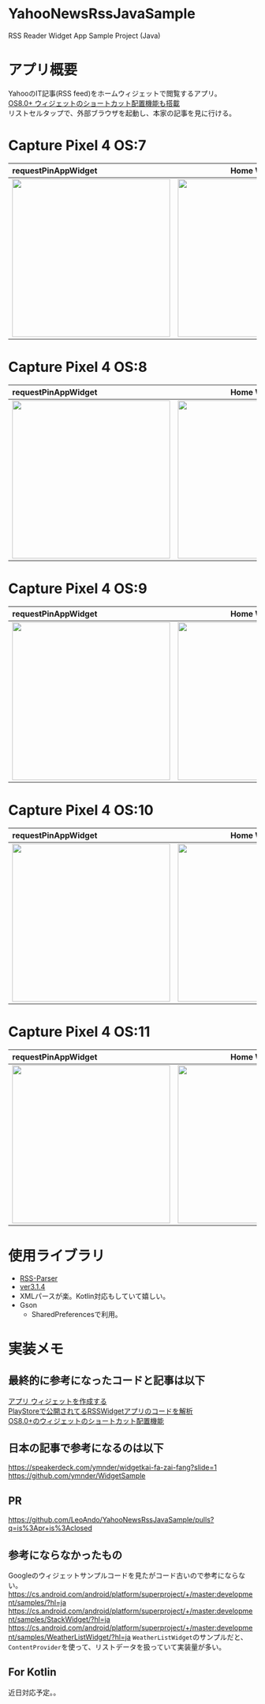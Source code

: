# YahooNewsRssJavaSample
RSS Reader Widget App Sample Project (Java)

# アプリ概要

YahooのIT記事(RSS feed)をホームウィジェットで閲覧するアプリ。<br>
[OS8.0+ ウィジェットのショートカット配置機能も搭載](https://developer.android.com/guide/topics/appwidgets#Pinning)<br>
リストセルタップで、外部ブラウザを起動し、本家の記事を見に行ける。<br>

# Capture Pixel 4 OS:7

| requestPinAppWidget | Home Widget |
|:---|:---:|
|<img src="https://user-images.githubusercontent.com/16476224/120823869-d4bd3980-c592-11eb-8dde-401192e8a8b1.png" width=320 /> |<img src="https://user-images.githubusercontent.com/16476224/120824484-7ba1d580-c593-11eb-8751-eec8a0bc90af.gif" width=320 /> |

# Capture Pixel 4 OS:8

| requestPinAppWidget | Home Widget |
|:---|:---:|
|<img src="https://user-images.githubusercontent.com/16476224/120824723-adb33780-c593-11eb-9a3b-33a06638c2a7.png" width=320 /> |<img src="https://user-images.githubusercontent.com/16476224/120825266-2c0fd980-c594-11eb-84fe-5364a177c951.gif" width=320 /> |

# Capture Pixel 4 OS:9

| requestPinAppWidget | Home Widget |
|:---|:---:|
|<img src="https://user-images.githubusercontent.com/16476224/120825508-6c6f5780-c594-11eb-8090-f38626e00d21.png" width=320 /> |<img src="https://user-images.githubusercontent.com/16476224/120825991-ec95bd00-c594-11eb-889b-6889963d49dd.gif" width=320 /> |

# Capture Pixel 4 OS:10

| requestPinAppWidget | Home Widget |
|:---|:---:|
|<img src="https://user-images.githubusercontent.com/16476224/120826686-aa20b000-c595-11eb-8fce-5729753ca7fb.png" width=320 /> |<img src="https://user-images.githubusercontent.com/16476224/120826947-e81dd400-c595-11eb-91e7-65db16800277.gif" width=320 /> |

# Capture Pixel 4 OS:11

| requestPinAppWidget | Home Widget |
|:---|:---:|
|<img src="https://user-images.githubusercontent.com/16476224/120827208-2c10d900-c596-11eb-9680-10f2b989eaac.png" width=320 /> |<img src="https://user-images.githubusercontent.com/16476224/120827789-c3762c00-c596-11eb-9578-b50a124f0961.gif" width=320 /> |

# 使用ライブラリ
- [RSS-Parser](https://github.com/prof18/RSS-Parser)
 - [ver3.1.4](https://github.com/prof18/RSS-Parser/releases/tag/3.1.4) 
 - XMLパースが楽。Kotlin対応もしていて嬉しい。
- Gson
  - SharedPreferencesで利用。

# 実装メモ

## 最終的に参考になったコードと記事は以下
[アプリ ウィジェットを作成する](https://developer.android.com/guide/topics/appwidgets?hl=ja)<br>
[PlayStoreで公開されてるRSSWidgetアプリのコードを解析](https://github.com/LeoAndo/YahooNewsRssJavaSample/issues/4)<br>
[OS8.0+のウィジェットのショートカット配置機能](https://github.com/sigute/WidgetsDemo)<br>


## 日本の記事で参考になるのは以下<br>
https://speakerdeck.com/ymnder/widgetkai-fa-zai-fang?slide=1<br>
https://github.com/ymnder/WidgetSample<br>

## PR
https://github.com/LeoAndo/YahooNewsRssJavaSample/pulls?q=is%3Apr+is%3Aclosed

## 参考にならなかったもの
Googleのウィジェットサンプルコードを見たがコード古いので参考にならない。<br>
https://cs.android.com/android/platform/superproject/+/master:development/samples/?hl=ja
https://cs.android.com/android/platform/superproject/+/master:development/samples/StackWidget/?hl=ja
https://cs.android.com/android/platform/superproject/+/master:development/samples/WeatherListWidget/?hl=ja
`WeatherListWidget`のサンプルだと、`ContentProvider`を使って、リストデータを扱っていて実装量が多い。<br>

## For Kotlin
近日対応予定。。

